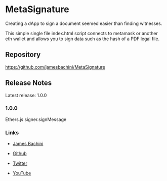 # MetaSignature

Creating a dApp to sign a document seemed easier than finding witnesses.

This simple single file index.html script connects to metamask or another eth wallet and allows you to sign data such as the hash of a PDF legal file.

## Repository
https://github.com/jamesbachini/MetaSignature


## Release Notes

Latest release: 1.0.0

### 1.0.0

Ethers.js signer.signMessage


### Links

* [James Bachini](https://jamesbachini.com)

* [Github](https://github.com/jamesbachini)

* [Twitter](https://twitter.com/james_bachini)

* [YouTube](https://www.youtube.com/c/JamesBachini)

